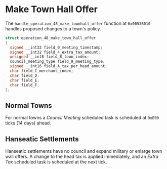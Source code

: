 # Make Town Hall Offer
The `handle_operation_48_make_townhall_offer` function at `0x0053B010` handles proposed changes to a town's policy.

```c
struct operation_48_make_town_hall_offer
{
  signed __int32 field_0_meeting_timestamp;
  signed __int32 field_4_extra_tax_amount;
  unsigned __int8 field_8_town_index;
  council_meeting_type field_9_meeting_type;
  signed __int16 field_A_tax_per_head_amount;
  char field_C_merchant_index;
  char field_D;
  char field_E;
  char field_F;
};
```

## Normal Towns
For normal towns a *Council Meeting* scheduled task is scheduled at `0xE00` ticks (14 days) ahead.

## Hanseatic Settlements
Hanseatic settlements have no council and expand military or enlarge town wall offers.
A change to the head tax is applied immediately, and an *Extra Tax* scheduled task is scheduled at the next tick.
